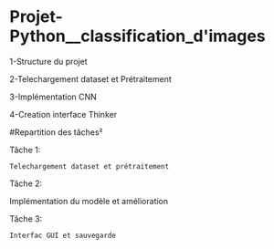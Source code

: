# Projet-Python__classification_d'images 


   1-Structure du projet
   
   2-Telechargement dataset et Prétraitement
   
   3-Implémentation CNN
   
   4-Creation interface Thinker
   
#Repartition des tâches²

 Tâche 1:
 
    Telechargement dataset et prétraitement
    
Tâche 2:
  
   Implémentation du modèle et amélioration
    
Tâche 3:

    Interfac GUI et sauvegarde
    

